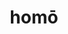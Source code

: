---
title: homō
meaning: person
ch: fifteen
pos: nounthird
genitive: hominis
abbgender: m.
abbgender2: masc.
gender: masculine
declension: third
f3: yes
f: yes
ss: yes
ss2: yes
---